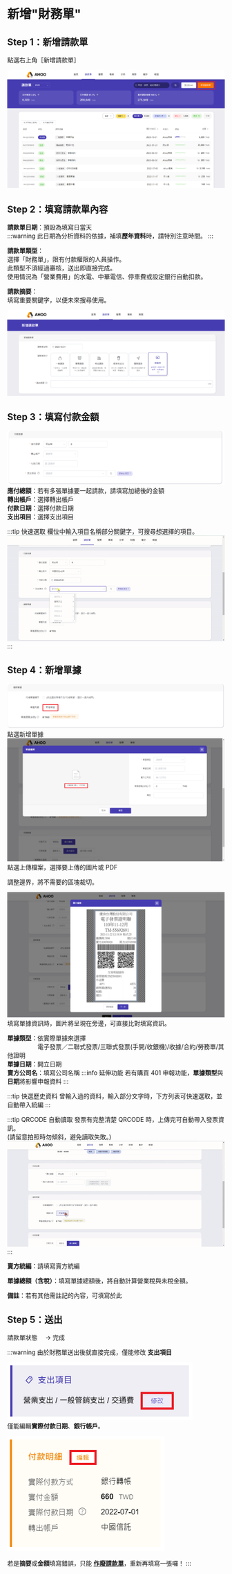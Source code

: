 # 新增"財務單"

## **Step 1：新增請款單**

點選右上角［新增請款單］

![新增請款單](./new.png)

## **Step 2：填寫請款單內容**

**請款單日期**：預設為填寫日當天  
:::warning
此日期為分析資料的依據，補填**歷年資料**時，請特別注意時間。
:::

**請款單類型**：  
選擇「財務單」，限有付款權限的人員操作。  
此類型不須經過審核，送出即直接完成。  
使用情況為「營業費用」的水電、中華電信、停車費或設定銀行自動扣款。

**請款摘要**：  
填寫重要關鍵字，以便未來搜尋使用。

![填寫請款單內容](./finance.png)

## **Step 3：填寫付款金額**

![填寫付款金額](./money.png)  
**應付總額**：若有多張單據要一起請款，請填寫加總後的金額  
**轉出帳戶**：選擇轉出帳戶  
**付款日期**：選擇付款日期  
**支出項目**：選擇支出項目

:::tip 快速選取
欄位中輸入項目名稱部分關鍵字，可搜尋想選擇的項目。
![快速選取據](./fast.gif)
:::

## **Step 4：新增單據**

![新增單據](./receipt1.png)
點選新增單據  
![新增單據](./receipt2.png)
點選上傳檔案，選擇要上傳的圖片或 PDF

調整邊界，將不需要的區塊裁切。

![新增單據](./receipt3.png)
填寫單據資訊時，圖片將呈現在旁邊，可直接比對填寫資訊。

**單據類型**：依實際單據來選擇  
　　　　　電子發票／二聯式發票/三聯式發票(手開/收銀機)/收據/合約/勞務單/其他證明  
**單據日期**：開立日期  
**賣方公司名**：填寫公司名稱
:::info 延伸功能
若有購買 401 申報功能，**單據類型**與**日期**將影響申報資料
:::

:::tip 快選歷史資料
曾輸入過的資料，輸入部分文字時，下方列表可快速選取，並自動帶入統編
:::

:::tip QRCODE 自動讀取
發票有完整清楚 QRCODE 時，上傳完可自動帶入發票資訊。  
(請留意拍照時勿傾斜，避免讀取失敗。)
![QRcode](./qrcode.gif)
:::

**賣方統編**：請填寫賣方統編

**單據總額（含稅）**：填寫單據總額後，將自動計算營業稅與未稅金額。

**備註**：若有其他需註記的內容，可填寫於此

## **Step 5：送出**

請款單狀態　 → 完成

:::warning
由於財務單送出後就直接完成，僅能修改 **支出項目**

![編輯](./edit-1.png)  
僅能編輯**實際付款日期**、**銀行帳戶**。

![修改](./edit-2.png)

若是**摘要**或**金額**填寫錯誤，只能 [**作廢請款單**](/finance/payment/cancel/)，重新再填寫一張囉！
:::
